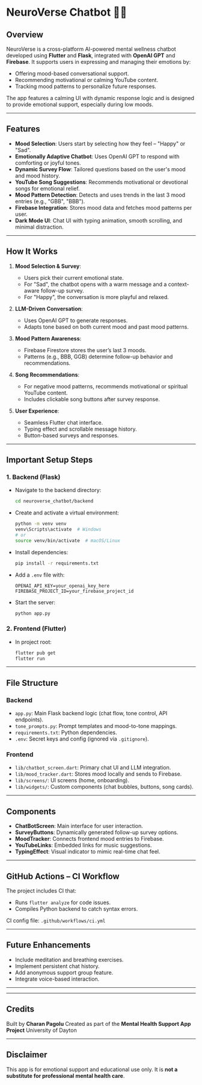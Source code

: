 
# NeuroVerse Chatbot 🤖🧠

## Overview

NeuroVerse is a cross-platform AI-powered mental wellness chatbot developed using **Flutter** and **Flask**, integrated with **OpenAI GPT** and **Firebase**. It supports users in expressing and managing their emotions by:

* Offering mood-based conversational support.
* Recommending motivational or calming YouTube content.
* Tracking mood patterns to personalize future responses.

The app features a calming UI with dynamic response logic and is designed to provide emotional support, especially during low moods.

---

## Features

* **Mood Selection**: Users start by selecting how they feel – "Happy" or "Sad".
* **Emotionally Adaptive Chatbot**: Uses OpenAI GPT to respond with comforting or joyful tones.
* **Dynamic Survey Flow**: Tailored questions based on the user's mood and mood history.
* **YouTube Song Suggestions**: Recommends motivational or devotional songs for emotional relief.
* **Mood Pattern Detection**: Detects and uses trends in the last 3 mood entries (e.g., "GBB", "BBB").
* **Firebase Integration**: Stores mood data and fetches mood patterns per user.
* **Dark Mode UI**: Chat UI with typing animation, smooth scrolling, and minimal distraction.

---

## How It Works

1. **Mood Selection & Survey**:

   * Users pick their current emotional state.
   * For "Sad", the chatbot opens with a warm message and a context-aware follow-up survey.
   * For "Happy", the conversation is more playful and relaxed.

2. **LLM-Driven Conversation**:

   * Uses OpenAI GPT to generate responses.
   * Adapts tone based on both current mood and past mood patterns.

3. **Mood Pattern Awareness**:

   * Firebase Firestore stores the user’s last 3 moods.
   * Patterns (e.g., BBB, GGB) determine follow-up behavior and recommendations.

4. **Song Recommendations**:

   * For negative mood patterns, recommends motivational or spiritual YouTube content.
   * Includes clickable song buttons after survey response.

5. **User Experience**:

   * Seamless Flutter chat interface.
   * Typing effect and scrollable message history.
   * Button-based surveys and responses.

---

## Important Setup Steps

### 1. **Backend (Flask)**

* Navigate to the backend directory:

  ```bash
  cd neuroverse_chatbot/backend
  ```
* Create and activate a virtual environment:

  ```bash
  python -m venv venv
  venv\Scripts\activate  # Windows
  # or
  source venv/bin/activate  # macOS/Linux
  ```
* Install dependencies:

  ```bash
  pip install -r requirements.txt
  ```
* Add a `.env` file with:

  ```env
  OPENAI_API_KEY=your_openai_key_here
  FIREBASE_PROJECT_ID=your_firebase_project_id
  ```
* Start the server:

  ```bash
  python app.py
  ```

### 2. **Frontend (Flutter)**

* In project root:

  ```bash
  flutter pub get
  flutter run
  ```

---

## File Structure

### Backend

* `app.py`: Main Flask backend logic (chat flow, tone control, API endpoints).
* `tone_prompts.py`: Prompt templates and mood-to-tone mappings.
* `requirements.txt`: Python dependencies.
* `.env`: Secret keys and config (ignored via `.gitignore`).

### Frontend

* `lib/chatbot_screen.dart`: Primary chat UI and LLM integration.
* `lib/mood_tracker.dart`: Stores mood locally and sends to Firebase.
* `lib/screens/`: UI screens (home, onboarding).
* `lib/widgets/`: Custom components (chat bubbles, buttons, song cards).

---

## Components

* **ChatBotScreen**: Main interface for user interaction.
* **SurveyButtons**: Dynamically generated follow-up survey options.
* **MoodTracker**: Connects frontend mood entries to Firebase.
* **YouTubeLinks**: Embedded links for music suggestions.
* **TypingEffect**: Visual indicator to mimic real-time chat feel.

---

## GitHub Actions – CI Workflow

The project includes CI that:

* Runs `flutter analyze` for code issues.
* Compiles Python backend to catch syntax errors.

CI config file:
`.github/workflows/ci.yml`

---

## Future Enhancements

* Include meditation and breathing exercises.
* Implement persistent chat history.
* Add anonymous support group feature.
* Integrate voice-based interaction.

---


---

## Credits

Built by **Charan Pagolu**
Created as part of the **Mental Health Support App Project**
University of Dayton

---

## Disclaimer

This app is for emotional support and educational use only.
It is **not a substitute for professional mental health care**.
